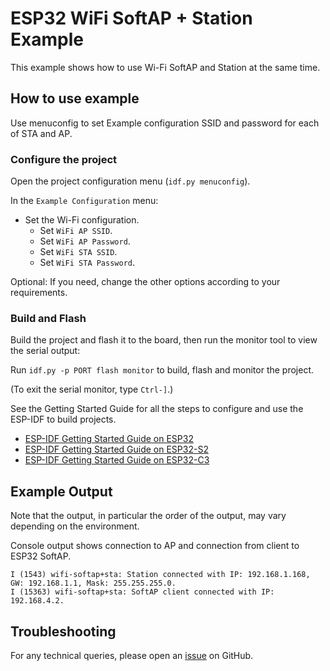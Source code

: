 # ESP32 WiFi SoftAP + Station Example

This example shows how to use Wi-Fi SoftAP and Station at the same time.

## How to use example

Use menuconfig to set Example configuration SSID and password for each of STA and AP.

### Configure the project

Open the project configuration menu (`idf.py menuconfig`). 

In the `Example Configuration` menu:

* Set the Wi-Fi configuration.
    * Set `WiFi AP SSID`.
    * Set `WiFi AP Password`.
    * Set `WiFi STA SSID`.
    * Set `WiFi STA Password`.

Optional: If you need, change the other options according to your requirements.

### Build and Flash

Build the project and flash it to the board, then run the monitor tool to view the serial output:

Run `idf.py -p PORT flash monitor` to build, flash and monitor the project.

(To exit the serial monitor, type ``Ctrl-]``.)

See the Getting Started Guide for all the steps to configure and use the ESP-IDF to build projects.

* [ESP-IDF Getting Started Guide on ESP32](https://docs.espressif.com/projects/esp-idf/en/latest/esp32/get-started/index.html)
* [ESP-IDF Getting Started Guide on ESP32-S2](https://docs.espressif.com/projects/esp-idf/en/latest/esp32s2/get-started/index.html)
* [ESP-IDF Getting Started Guide on ESP32-C3](https://docs.espressif.com/projects/esp-idf/en/latest/esp32c3/get-started/index.html)

## Example Output
Note that the output, in particular the order of the output, may vary depending on the environment.

Console output shows connection to AP and connection from client to ESP32 SoftAP.
```
I (1543) wifi-softap+sta: Station connected with IP: 192.168.1.168, GW: 192.168.1.1, Mask: 255.255.255.0.
I (15363) wifi-softap+sta: SoftAP client connected with IP: 192.168.4.2.
```


## Troubleshooting

For any technical queries, please open an [issue](https://github.com/vonnieda/esp32-example-wifi-softap-and-sta/issues) on GitHub.
